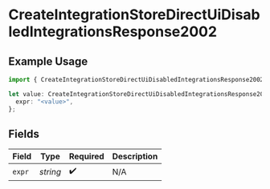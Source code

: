 # CreateIntegrationStoreDirectUiDisabledIntegrationsResponse2002

## Example Usage

```typescript
import { CreateIntegrationStoreDirectUiDisabledIntegrationsResponse2002 } from "@vercel/sdk/models/createintegrationstoredirectop.js";

let value: CreateIntegrationStoreDirectUiDisabledIntegrationsResponse2002 = {
  expr: "<value>",
};
```

## Fields

| Field              | Type               | Required           | Description        |
| ------------------ | ------------------ | ------------------ | ------------------ |
| `expr`             | *string*           | :heavy_check_mark: | N/A                |
